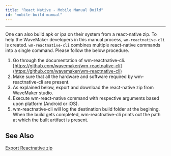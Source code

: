 ```yaml
---
title: "React Native - Mobile Manual Build"
id: "mobile-build-manual"
---
```

---

One can also build apk or ipa on their system from a react-native zip. To help the WaveMaker developers in this manual process, ```wm-reactnative-cli``` is created. ```wm-reactnative-cli``` combines multiple react-native commands into a single command. Please follow the below procedure.

1. Go through the documentation of wm-reactnative-cli. [https://github.com/wavemaker/wm-reactnative-cli](https://github.com/wavemaker/wm-reactnative-cli)
2. Make sure that all the hardware and software required by wm-reactnative-cli are present.
3. As explained below, export and download the react-native zip from WaveMaker studio.
4. Execute wm-react-native command with respective arguments based upon platform (Android or iOS).
5. wm-reactnative-cli will log the destination build folder at the begining. When the build gets completed, wm-reactnative-cli prints out the path at which the built artifact is present.


## See Also

[Export Reactnative zip](/learn/hybrid-mobile/export-react-native-zip)





